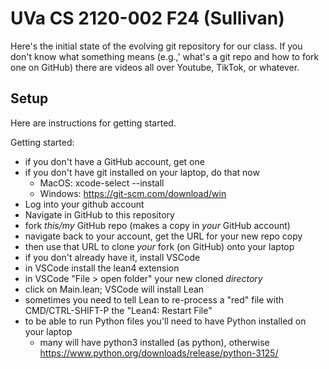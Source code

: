 # UVa CS 2120-002 F24 (Sullivan)

Here's the initial state of the evolving git repository
for our class. If you don't know what something means (e.g.,'
what's a git repo and how to fork one on GitHub) there are
videos all over Youtube, TikTok, or whatever.

## Setup

Here are instructions for getting started.

Getting started:

- if you don't have a GitHub account, get one
- if you don't have git installed on your laptop, do that now
  - MacOS: xcode-select --install
  - Windows: <https://git-scm.com/download/win>
- Log into your github account
- Navigate in GitHub to this repository
- fork *this/my* GitHub repo (makes a copy in *your* GitHub account)
- navigate back to your account, get the URL for your new repo copy
- then use that URL to clone *your* fork (on GitHub) onto your laptop
- if you don't already have it, install VSCode
- in VSCode install the lean4 extension
- in VSCode "File > open folder" your new cloned *directory*
- click on Main.lean; VSCode will install Lean
- sometimes you need to tell Lean to re-process a "red" file with CMD/CTRL-SHIFT-P the "Lean4: Restart File"
- to be able to run Python files you'll need to have Python installed on your laptop
  - many will have python3 installed (as python), otherwise https://www.python.org/downloads/release/python-3125/
  
